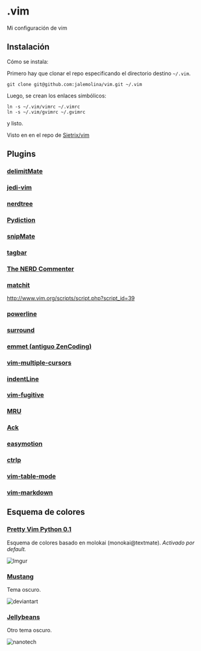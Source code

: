 .vim
====

Mi configuración de vim

Instalación
-----------

Cómo se instala:

Primero hay que clonar el repo especificando el directorio destino `~/.vim`.

`git clone git@github.com:jalemolina/vim.git ~/.vim`

Luego, se crean los enlaces simbólicos:

```
ln -s ~/.vim/vimrc ~/.vimrc
ln -s ~/.vim/gvimrc ~/.gvimrc
```

y listo.

Visto en en el repo de [Sietrix/vim](https://github.com/Sietrix/vim.git "Sietrix / vim")

Plugins
-------

### [ delimitMate ](http://github.com/Raimondi/delimitMate)

### [ jedi-vim ](http://github.com/davidhalter/jedi-vim)

### [ nerdtree ](http://github.com/scrooloose/nerdtree.git)

### [ Pydiction ](http://www.vim.org/scripts/script.php?script_id=850)

### [ snipMate ](http://github.com/msanders/snipmate.vim)

### [ tagbar ](http://majutsushi.github.com/tagbar)

### [ The NERD Commenter ](https://github.com/Lokaltog/vim-powerline)

### [ matchit ](http://github.com/tsaleh/vim-matchit)
http://www.vim.org/scripts/script.php?script_id=39

### [ powerline ](https://github.com/Lokaltog/vim-powerline)

### [ surround ](http://github.com/tpope/vim-surround)

### [ emmet (antiguo ZenCoding) ](http://mattn.github.com/emmet-vim)

### [ vim-multiple-cursors ](http://github.com/terryma/vim-multiple-cursors)

### [ indentLine ](http://github.com/Yggdroot/indentLine)

### [ vim-fugitive ](http://github.com/tpope/vim-fugitive)

### [ MRU ](http://github.com/yegappan/mru)

### [ Ack ](http://github.com/mileszs/ack.vim)

### [ easymotion ](http://github.com/Lokaltog/vim-easymotion)

### [ ctrlp ](http://github.com/kien/ctrlp.vim)

### [ vim-table-mode ](http://github.com/dhruvasagar/vim-table-mode)

### [vim-markdown](http://github.com/tpope/vim-markdown)


Esquema de colores
------------------

### [Pretty Vim Python 0.1](https://github.com/pfdevilliers/Pretty-Vim-Python.git "pfdevilliers / Pretty-Vim-Python")
Esquema de colores basado en molokai (monokai@textmate).
*Activado por default.*

![Imgur](http://i.imgur.com/RQ9mt.png)

### [Mustang](http://www.vim.org/scripts/script.php?script_id=2758 "vim-mustang")
Tema oscuro.

![deviantart](http://fc03.deviantart.net/fs36/i/2008/269/1/d/Mustang_Vim_Colorscheme_by_hcalves.png)

### [Jellybeans](http://www.vim.org/scripts/script.php?script_id=2758 "jellybeans.vim")

Otro tema oscuro.

![nanotech](http://nanotech.nanotechcorp.net/downloads/jellybeans-preview.png)
